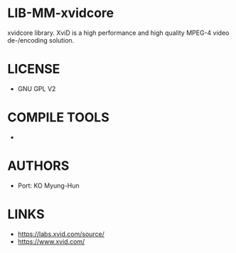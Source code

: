 LIB-MM-xvidcore
===============

xvidcore library. XviD is a high performance and high quality MPEG-4 video de-/encoding solution.


LICENSE
===============
* GNU GPL V2

COMPILE TOOLS
===============
* 

AUTHORS
===============
* Port: KO Myung-Hun

LINKS
===============
* https://labs.xvid.com/source/
* https://www.xvid.com/
